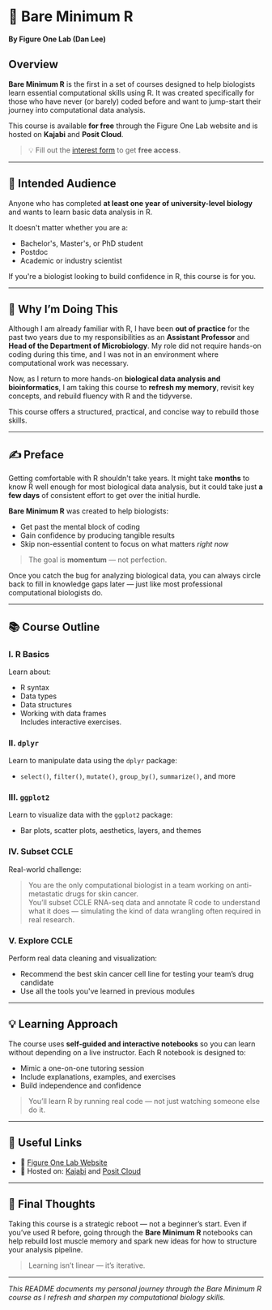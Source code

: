 # 🧬 Bare Minimum R  
**By Figure One Lab (Dan Lee)**

## Overview

**Bare Minimum R** is the first in a set of courses designed to help biologists learn essential computational skills using R. It was created specifically for those who have never (or barely) coded before and want to jump-start their journey into computational data analysis.

This course is available **for free** through the Figure One Lab website and is hosted on **Kajabi** and **Posit Cloud**.

> 💡 Fill out the [interest form](https://figureonelab.com) to get **free access**.

---

## 🎯 Intended Audience

Anyone who has completed **at least one year of university-level biology** and wants to learn basic data analysis in R.

It doesn't matter whether you are a:
- Bachelor's, Master's, or PhD student
- Postdoc
- Academic or industry scientist

If you're a biologist looking to build confidence in R, this course is for you.

---

## 📖 Why I’m Doing This

Although I am already familiar with R, I have been **out of practice** for the past two years due to my responsibilities as an **Assistant Professor** and **Head of the Department of Microbiology**. My role did not require hands-on coding during this time, and I was not in an environment where computational work was necessary.

Now, as I return to more hands-on **biological data analysis and bioinformatics**, I am taking this course to **refresh my memory**, revisit key concepts, and rebuild fluency with R and the tidyverse.

This course offers a structured, practical, and concise way to rebuild those skills.

---

## ✍️ Preface

Getting comfortable with R shouldn't take years. It might take **months** to know R well enough for most biological data analysis, but it could take just **a few days** of consistent effort to get over the initial hurdle.

**Bare Minimum R** was created to help biologists:
- Get past the mental block of coding
- Gain confidence by producing tangible results
- Skip non-essential content to focus on what matters *right now*

> The goal is **momentum** — not perfection.

Once you catch the bug for analyzing biological data, you can always circle back to fill in knowledge gaps later — just like most professional computational biologists do.

---

## 📚 Course Outline

### I. R Basics
Learn about:
- R syntax
- Data types
- Data structures
- Working with data frames  
Includes interactive exercises.

### II. `dplyr`
Learn to manipulate data using the `dplyr` package:
- `select()`, `filter()`, `mutate()`, `group_by()`, `summarize()`, and more

### III. `ggplot2`
Learn to visualize data with the `ggplot2` package:
- Bar plots, scatter plots, aesthetics, layers, and themes

### IV. Subset CCLE
Real-world challenge:
> You are the only computational biologist in a team working on anti-metastatic drugs for skin cancer.  
You’ll subset CCLE RNA-seq data and annotate R code to understand what it does — simulating the kind of data wrangling often required in real research.

### V. Explore CCLE
Perform real data cleaning and visualization:
- Recommend the best skin cancer cell line for testing your team’s drug candidate  
- Use all the tools you've learned in previous modules

---

## 💡 Learning Approach

The course uses **self-guided and interactive notebooks** so you can learn without depending on a live instructor. Each R notebook is designed to:
- Mimic a one-on-one tutoring session
- Include explanations, examples, and exercises
- Build independence and confidence

> You’ll learn R by running real code — not just watching someone else do it.

---

## 🔗 Useful Links

- 📘 [Figure One Lab Website](https://figureonelab.com)
- 🧪 Hosted on: [Kajabi](https://kajabi.com) and [Posit Cloud](https://posit.cloud)

---

## 🧠 Final Thoughts

Taking this course is a strategic reboot — not a beginner’s start. Even if you’ve used R before, going through the **Bare Minimum R** notebooks can help rebuild lost muscle memory and spark new ideas for how to structure your analysis pipeline.

> Learning isn’t linear — it’s iterative.

---

*This README documents my personal journey through the Bare Minimum R course as I refresh and sharpen my computational biology skills.*
